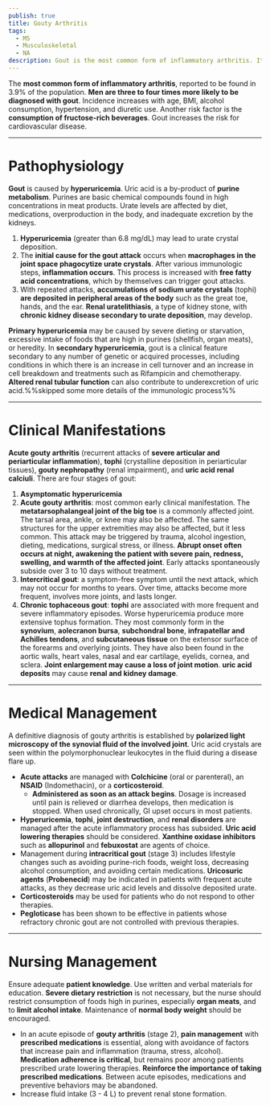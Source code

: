 ```yaml
---
publish: true
title: Gouty Arthritis
tags:
  - MS
  - Musculoskeletal
  - NA
description: Gout is the most common form of inflammatory arthritis. It occurs as a result of hyperuricemia producing urate crystal deposits in the joint space, resulting in inflammation.
---
```

The **most common form of inflammatory arthritis**, reported to be found in 3.9% of the population. **Men are three to four times more likely to be diagnosed with gout**. Incidence increases with age, BMI, alcohol consumption, hypertension, and diuretic use. Another risk factor is the **consumption of fructose-rich beverages**. Gout increases the risk for cardiovascular disease.

___

# Pathophysiology
**Gout** is caused by **hyperuricemia**. Uric acid is a by-product of **purine metabolism**. Purines are basic chemical compounds found in high concentrations in meat products. Urate levels are affected by diet, medications, overproduction in the body, and inadequate excretion by the kidneys.
1. **Hyperuricemia** (greater than 6.8 mg/dL) may lead to urate crystal deposition.
2. The **initial cause for the gout attack** occurs when **macrophages in the joint space phagocytize urate crystals**. After various immunologic steps, **inflammation occurs**. This process is increased with **free fatty acid concentrations**, which by themselves can trigger gout attacks.
3. With repeated attacks, **accumulations of sodium urate crystals** (tophi) **are deposited in peripheral areas of the body** such as the great toe, hands, and the ear. **Renal uratelithiasis**, a type of kidney stone, with **chronic kidney disease secondary to urate deposition**, may develop.

**Primary hyperuricemia** may be caused by severe dieting or starvation, excessive intake of foods that are high in purines (shellfish, organ meats), or heredity. In **secondary hyperuricemia**, gout is a clinical feature secondary to any number of genetic or acquired processes, including conditions in which there is an increase in cell turnover and an increase in cell breakdown and treatments such as Rifampicin and chemotherapy. **Altered renal tubular function** can also contribute to underexcretion of uric acid.%%skipped some more details of the immunologic process%%

___

# Clinical Manifestations
**Acute gouty arthritis** (recurrent attacks of **severe articular and periarticular inflammation**), **tophi** (crystalline deposition in periarticular tissues), **gouty nephropathy** (renal impairment), and **uric acid renal calciuli**. There are four stages of gout:
1. **Asymptomatic hyperuricemia**
2. **Acute gouty arthritis**: most common early clinical manifestation. The **metatarsophalangeal joint of the big toe** is a commonly affected joint. The tarsal area, ankle, or knee may also be affected. The same structures for the upper extremities may also be affected, but it less common. This attack may be triggered by trauma, alcohol ingestion, dieting, medications, surgical stress, or illness. **Abrupt onset often occurs at night, awakening the patient with severe pain, redness, swelling, and warmth of the affected joint**. Early attacks spontaneously subside over 3 to 10 days without treatment.
3. **Intercritical gout**: a symptom-free symptom until the next attack, which may not occur for months to years. Over time, attacks become more frequent, involves more joints, and lasts longer.
4. **Chronic tophaceous gout**: **tophi** are associated with more frequent and severe inflammatory episodes. Worse hyperuricemia produce more extensive tophus formation. They most commonly form in the **synovium**, **aolecranon bursa**, **subchondral bone**, **infrapatellar and Achilles tendons**, and **subcutaneous tissue** on the extensor surface of the forearms and overlying joints. They have also been found in the aortic walls, heart vales, nasal and ear cartilage, eyelids, cornea, and sclera. **Joint enlargement may cause a loss of joint motion**. **uric acid deposits** may cause **renal and kidney damage**.

___

# Medical Management
A definitive diagnosis of gouty arthritis is established by **polarized light microscopy of the synovial fluid of the involved joint**. Uric acid crystals are seen within the polymorphonuclear leukocytes in the fluid during a disease flare up.
- **Acute attacks** are managed with **Colchicine** (oral or parenteral), an **NSAID** (Indomethacin), or a **corticosteroid**.
	- **Administered as soon as an attack begins**. Dosage is increased until pain is relieved or diarrhea develops, then medication is stopped. When used chronically, GI upset occurs in most patients.
- **Hyperuricemia**, **tophi**, **joint destruction**, and **renal disorders** are managed after the acute inflammatory process has subsided. **Uric acid lowering therapies** should be considered. **Xanthine oxidase inhibitors** such as **allopurinol** and **febuxostat** are agents of choice.
- Management during **intracritical gout** (stage 3) includes lifestyle changes such as avoiding purine-rich foods, weight loss, decreasing alcohol consumption, and avoiding certain medications. **Uricosuric agents** (**Probenecid**) may be indicated in patients with frequent acute attacks, as they decrease uric acid levels and dissolve deposited urate.
- **Corticosteroids** may be used for patients who do not respond to other therapies.
- **Pegloticase** has been shown to be effective in patients whose refractory chronic gout are not controlled with previous therapies.

___

# Nursing Management
Ensure adequate **patient knowledge**. Use written and verbal materials for education. **Severe dietary restriction** is not necessary, but the nurse should restrict consumption of foods high in purines, especially **organ meats**, and to **limit alcohol intake**. Maintenance of **normal body weight** should be encouraged.
- In an acute episode of **gouty arthritis** (stage 2), **pain management** with **prescribed medications** is essential, along with avoidance of factors that increase pain and inflammation (trauma, stress, alcohol). **Medication adherence is critical**, but remains poor among patients prescribed urate lowering therapies. **Reinforce the importance of taking prescribed medications**. Between acute episodes, medications and preventive behaviors may be abandoned.
- Increase fluid intake (3 - 4 L) to prevent renal stone formation.
